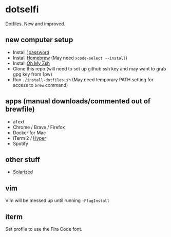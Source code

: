# dotselfi
Dotfiles. New and improved.

## new computer setup
* Install [1password](https://1password.com/downloads/)
* Install [Homebrew](https://brew.sh/) (May need `xcode-select --install`)
* Install [Oh My Zsh](https://ohmyz.sh/)
* Clone this repo (will need to set up github ssh key and may want to grab gpg key from 1pw)
* Run `./install-dotfiles.sh` (May need temporary PATH setting for access to `brew` command)

## apps (manual downloads/commented out of brewfile)
* aText
* Chrome / Brave / Firefox
* Docker for Mac
* iTerm 2 / [Hyper](https://hyper.is/)
* Spotify

## other stuff
* [Solarized](https://ethanschoonover.com/solarized/)

## vim
Vim will be messed up until running `:PlugInstall`

## iterm
Set profile to use the Fira Code font.